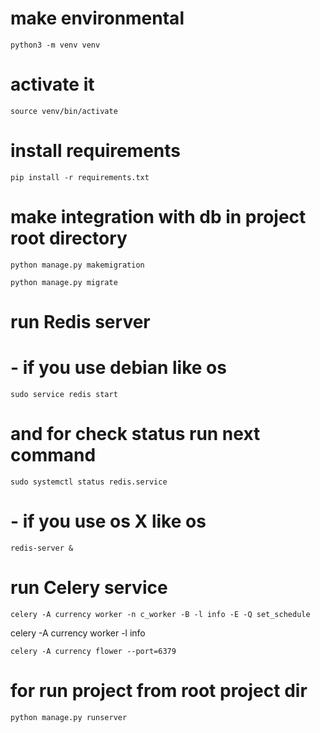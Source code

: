 
# make environmental
`python3 -m venv venv`

# activate it
`source venv/bin/activate`

# install requirements
`pip install -r requirements.txt`

# make integration with db in project root directory
`python manage.py makemigration`

`python manage.py migrate`

# run Redis server
# - if you use debian like os
`sudo service redis start`

# and for check status run next command
`sudo systemctl status redis.service`

# - if you use os X like os
`redis-server &`

# run Celery service
`celery -A currency worker -n c_worker -B -l info -E -Q set_schedule`

celery -A currency worker -l info

`celery -A currency flower --port=6379`

# for run project from root project dir
`python manage.py runserver`


